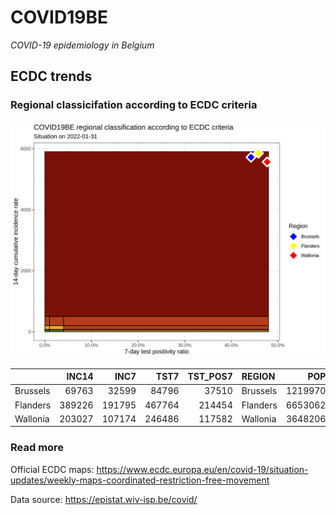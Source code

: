 
# COVID19BE

*COVID-19 epidemiology in Belgium*

## ECDC trends

### Regional classicifation according to ECDC criteria

![](COVID9BE-ecdc-trend.png)

|          |  INC14 |   INC7 |   TST7 | TST\_POS7 | REGION   |     POP | INC14\_RT |       PR7 |          GR |
| :------- | -----: | -----: | -----: | --------: | :------- | ------: | --------: | --------: | ----------: |
| Brussels |  69763 |  32599 |  84796 |     37510 | Brussels | 1219970 |  5718.419 | 0.4423558 | \-0.1228339 |
| Flanders | 389226 | 191795 | 467764 |    214454 | Flanders | 6653062 |  5850.329 | 0.4584662 | \-0.0285467 |
| Wallonia | 203027 | 107174 | 246486 |    117582 | Wallonia | 3648206 |  5565.119 | 0.4770332 |   0.1181079 |

### Read more

Official ECDC maps:
<https://www.ecdc.europa.eu/en/covid-19/situation-updates/weekly-maps-coordinated-restriction-free-movement>

Data source: <https://epistat.wiv-isp.be/covid/>
